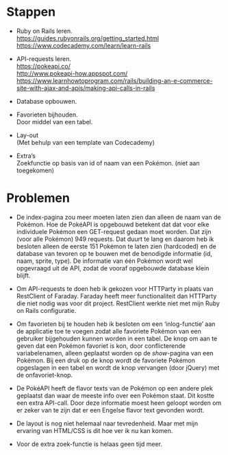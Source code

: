 # Stappen
* Ruby on Rails leren.  
  https://guides.rubyonrails.org/getting_started.html  
  https://www.codecademy.com/learn/learn-rails  

* API-requests leren.  
  https://pokeapi.co/  
  http://www.pokeapi-how.appspot.com/  
  https://www.learnhowtoprogram.com/rails/building-an-e-commerce-site-with-ajax-and-apis/making-api-calls-in-rails  
    
* Database opbouwen.  

* Favorieten bijhouden.  
  Door middel van een tabel.  

* Lay-out  
  (Met behulp van een template van Codecademy)  

* Extra’s  
  Zoekfunctie op basis van id of naam van een Pokémon. (niet aan toegekomen)  

# Problemen  
* De index-pagina zou meer moeten laten zien dan alleen de naam van de Pokémon. Hoe de PokéAPI is opgebouwd betekent dat dat voor elke individuele Pokémon een GET-request gedaan moet worden. Dat zijn (voor alle Pokémon) 949 requests. Dat duurt te lang en daarom heb ik besloten alleen de eerste 151 Pokémon te laten zien (hardcoded) en de database van tevoren op te bouwen met de benodigde informatie (id, naam, sprite, type). De informatie van één Pokémon wordt wel opgevraagd uit de API, zodat de vooraf opgebouwde database klein blijft.  

* Om API-requests te doen heb ik gekozen voor HTTParty in plaats van RestClient of Faraday. Faraday heeft meer functionaliteit dan HTTParty die niet nodig was voor dit project. RestClient werkte niet met mijn Ruby on Rails configuratie.  

* Om favorieten bij te houden heb ik besloten om een ‘inlog-functie’ aan de applicatie toe te voegen zodat alle favoriete Pokémon van een gebruiker bijgehouden kunnen worden in een tabel. De knop om aan te geven dat een Pokémon favoriet is kon, door conflicterende variabelenamen, alleen geplaatst worden op de *show*-pagina van een Pokémon. Bij een druk op de knop wordt de favoriete Pokémon opgeslagen in een tabel en wordt de knop vervangen (door jQuery) met de onfavoriet-knop.

* De PokéAPI heeft de flavor texts van de Pokémon op een andere plek geplaatst dan waar de meeste info over een Pokémon staat. Dit kostte een extra API-call. Door deze informatie moest heen geloopt worden om er zeker van te zijn dat er een Engelse flavor text gevonden wordt.

* De layout is nog niet helemaal naar tevredenheid. Maar met mijn ervaring van HTML/CSS is dit hoe ver ik nu kan komen.

* Voor de extra zoek-functie is helaas geen tijd meer.
